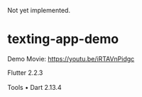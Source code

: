 Not yet implemented.

# texting-app-demo
Demo Movie: https://youtu.be/iRTAVnPidgc


Flutter 2.2.3

Tools • Dart 2.13.4
　


